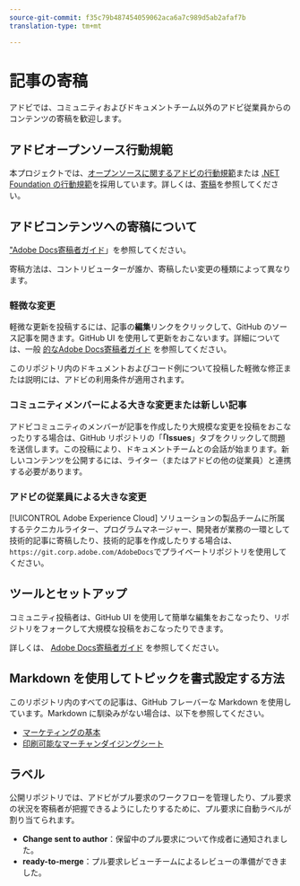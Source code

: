 ```yaml
---
source-git-commit: f35c79b487454059062aca6a7c989d5ab2afaf7b
translation-type: tm+mt

---
```

# 記事の寄稿

アドビでは、コミュニティおよびドキュメントチーム以外のアドビ従業員からのコンテンツの寄稿を歓迎します。

## アドビオープンソース行動規範

本プロジェクトでは、[オープンソースに関するアドビの行動規範](code-of-conduct.md)または [.NET Foundation の行動規範](https://dotnetfoundation.org/code-of-conduct)を採用しています。詳しくは、[寄稿](contributing.md)を参照してください。

## アドビコンテンツへの寄稿について

[&quot;Adobe Docs寄稿者ガイド](https://docs.adobe.com/help/en/contributor/contributor-guide/introduction.html)」を参照してください。

寄稿方法は、コントリビューターが誰か、寄稿したい変更の種類によって異なります。

### 軽微な変更

軽微な更新を投稿するには、記事の**編集**リンクをクリックして、GitHub のソース記事を開きます。GitHub UI を使用して更新をおこないます。詳細については、一般 [的なAdobe Docs寄稿者ガイド](https://docs.adobe.com/help/en/contributor/contributor-guide/introduction.html) を参照してください。

このリポジトリ内のドキュメントおよびコード例について投稿した軽微な修正または説明には、アドビの利用条件が適用されます。

### コミュニティメンバーによる大きな変更または新しい記事

アドビコミュニティのメンバーが記事を作成したり大規模な変更を投稿をおこなったりする場合は、GitHub リポジトリの「**「Issues**」タブをクリックして問題を送信します。この投稿により、ドキュメントチームとの会話が始まります。新しいコンテンツを公開するには、ライター（またはアドビの他の従業員）と連携する必要があります。

<!--
If you submit a pull request with significant changes to documentation and code examples, you'll see a message in the pull request asking you to submit an online contribution license agreement (CLA). You must complete the online form before we can review your pull request.
-->

### アドビの従業員による大きな変更

[!UICONTROL Adobe Experience Cloud] ソリューションの製品チームに所属するテクニカルライター、プログラムマネージャー、開発者が業務の一環として技術的記事に寄稿したり、技術的記事を作成したりする場合は、`https://git.corp.adobe.com/AdobeDocs`でプライベートリポジトリを使用してください。

<!--Employees from other parts of the Adobe world should use the public repo for minor updates.-->

## ツールとセットアップ

コミュニティ投稿者は、GitHub UI を使用して簡単な編集をおこなったり、リポジトリをフォークして大規模な投稿をおこなったりできます。

詳しくは、 [Adobe Docs寄稿者ガイド](https://docs.adobe.com/help/en/contributor/contributor-guide/introduction.html) を参照してください。

## Markdown を使用してトピックを書式設定する方法

このリポジトリ内のすべての記事は、GitHub フレーバーな Markdown を使用しています。Markdown に馴染みがない場合は、以下を参照してください。

* [マーケティングの基本](https://help.github.com/articles/getting-started-with-writing-and-formatting-on-github/)
* [印刷可能なマーチャンダイジングシート](https://guides.github.com/pdfs/markdown-cheatsheet-online.pdf)

## ラベル

公開リポジトリでは、アドビがプル要求のワークフローを管理したり、プル要求の状況を寄稿者が把握できるようにしたりするために、プル要求に自動ラベルが割り当てられます。

* **Change sent to author**：保留中のプル要求について作成者に通知されました。
* **ready-to-merge**：プル要求レビューチームによるレビューの準備ができました。

